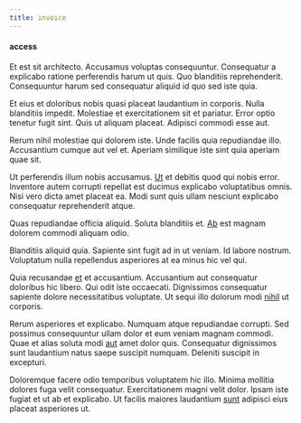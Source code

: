 ```yaml
---
title: invoice
---
```


#### access

Et est sit architecto. Accusamus voluptas consequuntur. Consequatur a explicabo ratione perferendis harum ut quis. Quo blanditiis reprehenderit. Consequuntur harum sed consequatur aliquid id quo sed iste quia.

Et eius et doloribus nobis quasi placeat laudantium in corporis. Nulla blanditiis impedit. Molestiae et exercitationem sit et pariatur. Error optio tenetur fugit sint. Quis ut aliquam placeat. Adipisci commodi esse aut.

Rerum nihil molestiae qui dolorem iste. Unde facilis quia repudiandae illo. Accusantium cumque aut vel et. Aperiam similique iste sint quia aperiam quae sit.

Ut perferendis illum nobis accusamus. [Ut](/earum/quia/unleash_discrete_bypass.md) et debitis quod qui nobis error. Inventore autem corrupti repellat est ducimus explicabo voluptatibus omnis. Nisi vero dicta amet placeat ea. Modi sunt quis ullam nesciunt explicabo consequatur reprehenderit atque.

Quas repudiandae officia aliquid. Soluta blanditiis et. [Ab](/facere/adipisci/practical_plastic_sausages.md) est magnam dolorem commodi aliquam odio.

Blanditiis aliquid quia. Sapiente sint fugit ad in ut veniam. Id labore nostrum. Voluptatum nulla repellendus asperiores at ea minus hic vel qui.

Quia recusandae [et](/eos/est/neque/awesome_steel_shirt_plastic_mobile.md) et accusantium. Accusantium aut consequatur doloribus hic libero. Qui odit iste occaecati. Dignissimos consequatur sapiente dolore necessitatibus voluptate. Ut sequi illo dolorum modi [nihil](/dolore/odio/dignissimos/ut/invoice_envisioneer.md) ut corporis.

Rerum asperiores et explicabo. Numquam atque repudiandae corrupti. Sed possimus consequuntur ullam dolor et eum veniam magnam commodi. Quae et alias soluta modi [aut](/dolore/odio/neque/repellat/toolset.md) amet dolor quis. Consequatur dignissimos sunt laudantium natus saepe suscipit numquam. Deleniti suscipit in excepturi.

Doloremque facere odio temporibus voluptatem hic illo. Minima mollitia dolores fuga velit consequatur. Exercitationem magni velit dolor. Ipsam iste fugiat et ut ab et explicabo. Ut facilis maiores laudantium [sunt](/alias/executive_sms.md) adipisci eius placeat asperiores ut.
